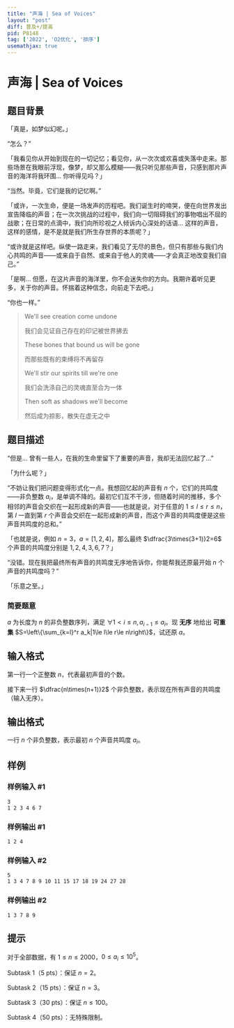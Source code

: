 ```yaml
---
title: "声海 | Sea of Voices"
layout: "post"
diff: 普及+/提高
pid: P8148
tag: ['2022', 'O2优化', '排序']
usemathjax: true
---
```


# 声海 | Sea of Voices
## 题目背景

「真是，如梦似幻呢。」

“怎么？”

「我看见你从开始到现在的一切记忆；看见你，从一次次或欢喜或失落中走来。那些场景在我眼前浮现，像梦，却又那么模糊——我只听见那些声音，只感到那片声音的海洋将我环围… 你听得见吗？」

“当然。毕竟，它们是我的记忆啊。”

「或许，一次生命，便是一场发声的历程吧。我们诞生时的啼哭，便在向世界发出宣告降临的声音；在一次次挑战的过程中，我们向一切阻碍我们的事物唱出不屈的战歌；在日常的点滴中，我们向所珍视之人倾诉内心深处的话语… 这样的声音，这样的感情，是不是就是我们所生存世界的本质呢？」

“或许就是这样吧。纵使一路走来，我们看见了无尽的景色，但只有那些与我们内心共鸣的声音——或来自于自然、或来自于他人的灵魂——才会真正地改变我们自己。”

「是啊… 但愿，在这片声音的海洋里，你不会迷失你的方向。我期许着听见更多，关于你的声音。怀揣着这种信念，向前走下去吧。」

“你也一样。”

> We'll see creation come undone
>
> 我们会见证自己存在的印记被世界拂去
>
> These bones that bound us will be gone
>
> 而那些既有的束缚将不再留存
>
> We'll stir our spirits till we're one
>
> 我们会洗涤自己的灵魂直至合为一体
>
> Then soft as shadows we'll become
>
> 然后成为掠影，散失在虚无之中
## 题目描述

“但是… 曾有一些人，在我的生命里留下了重要的声音，我却无法回忆起了…”

「为什么呢？」

“不妨让我们把问题变得形式化一点。我想回忆起的声音有 $n$ 个，它们的共鸣度——非负整数 $a_i$，是单调不降的。最初它们互不干涉，但随着时间的推移，多个相邻的声音会交织在一起形成新的声音——也就是说，对于任意的 $1\le l\le r\le n$，第 $l$ 一直到第 $r$ 个声音会交织在一起形成新的声音，而这个声音的共鸣度便是这些声音共鸣度的总和。”

「也就是说，例如 $n=3$，$a=[1,2,4]$，那么最终 $\dfrac{3\times(3+1)}2=6$ 个声音的共鸣度分别是 $1,2,4,3,6,7$？」

“没错。现在我把最终所有声音的共鸣度无序地告诉你，你能帮我还原最开始 $n$ 个声音的共鸣度吗？”

「乐意之至。」

### 简要题意

$a$ 为长度为 $n$ 的非负整数序列，满足 $\forall 1<i\le n,a_{i-1}\le a_i$。现 **无序** 地给出 **可重集** $S=\left\{\sum_{k=l}^r a_k|1\le l\le r\le n\right\}$，试还原 $a$。
## 输入格式

第一行一个正整数 $n$，代表最初声音的个数。

接下来一行 $\dfrac{n\times(n+1)}2$ 个非负整数，表示现在所有声音的共鸣度（输入无序）。
## 输出格式

一行 $n$ 个非负整数，表示最初 $n$ 个声音共鸣度 $a_i$。
## 样例

### 样例输入 #1
```
3
1 2 3 4 6 7
```
### 样例输出 #1
```
1 2 4
```
### 样例输入 #2
```
5
1 3 4 7 8 9 10 11 15 17 18 19 24 27 28
```
### 样例输出 #2
```
1 3 7 8 9
```
## 提示

对于全部数据，有 $1\le n\le 2000$，$0\le a_i\le 10^5$。

Subtask 1（5 pts）：保证 $n=2$。

Subtask 2（15 pts）：保证 $n=3$。

Subtask 3（30 pts）：保证 $n\le 100$。

Subtask 4（50 pts）：无特殊限制。
